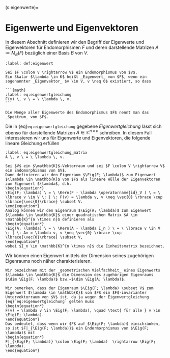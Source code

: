 (s:eigenwerte)=
# Eigenwerte und Eigenvektoren

In diesem Abschnitt definieren wir den Begriff der Eigenwerte und Eigenvektoren für Endomorphismen $F$ und deren darstellende Matrizen $A \coloneqq M_B(F)$ bezüglich einer Basis $B$ von $V$.

````{prf:definition} Eigenwert, Eigenvektor und Spektrum
:label: def:eigenwert

Sei $F \colon V \rightarrow V$ ein Endomorphismus von $V$.
Ein Skalar $\lambda \in K$ heißt _Eigenwert_ von $F$, wenn ein sogenannter _Eigenvektor_ $v \in V, v \neq 0$ existiert, so dass

```{math}
:label: eq:eigenwertgleichung
F(v) \, v \ = \ \lambda \, v.
```

Die Menge aller Eigenwerte des Endomorphismus $F$ nennt man das _Spektrum_ von $F$.
````

Die in {eq}`eq:eigenwertgleichung` gegebene _Eigenwertgleichung_ lässt sich ebenso für darstellende Matrizen $A \in \mathbb{K}^{n\times n}$  schreiben.
In diesem Fall interessieren wir uns für Eigenwerte und Eigenvektoren, die folgende lineare Gleichung erfüllen

```{math}
:label: eq:eigenwertgleichung_matrix
A \, v \ = \ \lambda \, v.
```

````{prf:definition} Eigenraum
Sei $V$ ein $\mathbb{K}$-Vektorraum und sei $F \colon V \rightarrow V$ ein Endomorphismus von $V$.
Dann definieren wir den Eigenraum $\Eig(F; \lambda)$ zum Eigenwert $\lambda \in \mathbb{K}$ von $F$ als lineare Hülle der Eigenvektoren zum Eigenwert $\lambda$, d.h.
\begin{equation*}
\Eig(F; \lambda) \ = \ \Kern(F - \lambda \operatorname{id}_V ) \ = \ \lbrace v \in V \: | \: F(v) = \lambda v, v \neq \vec{0} \rbrace \cup \lbrace{\vec{0}\rbrace} \subset V.
\end{equation*}
Analog können wir den Eigenraum $\Eig(A; \lambda)$ zum Eigenwert $\lambda \in \mathbb{K}$ einer quadratischen Matrix $A \in \mathbb{K}^{n \times n}$ definieren als
\begin{equation*}
\Eig(A; \lambda) \ = \ \Kern(A - \lambda I_n ) \ = \ \lbrace v \in V \: | \: Av = \lambda v, v \neq \vec{0} \rbrace \cup \lbrace{\vec{0}\rbrace} \subset V,
\end{equation*}
wobei $I_n \in \mathbb{K}^{n \times n}$ die Einheitsmatrix bezeichnet.
````

Wir können einen Eigenwert mittels der Dimension seines zugehörigen Eigenraums noch näher charakterisieren.

````{prf:definition} Geometrische Vielfachheit
Wir bezeichnen mit der _geometrischen Vielfachheit_ eines Eigenwerts $\lambda \in \mathbb{K}$ die Dimension des zugehörigen Eigenraums $\dim \Eig(F; \lambda)$ bzw.~$\dim \Eig(A; \lambda)$.
````

````{prf:remark}
Wir bemerken, dass der Eigenraum $\Eig(F; \lambda) \subset V$ zum Eigenwert $\lambda \in \mathbb{K}$ von $F$ ein $F$-invarianter Untervektorraum von $V$ ist, da ja wegen der Eigenwertgleichung {eq}`eq:eigenwertgleichung` gelten muss
\begin{equation*}
F(v) = \lambda v \in \Eig(F; \lambda), \quad \text{ für alle } v \in \Eig(F; \lambda).
\end{equation*}
Das bedeutet, dass wenn wir $F$ auf $\Eig(F; \lambda)$ einschränken, so ist $F|_{\Eig(F; \lambda)}$ ein Endormorphismus von $\Eig(F; \lambda)$ mit 
\begin{equation*}
F|_{\Eig(F; \lambda)} \colon \Eig(F; \lambda)  \rightarrow \Eig(F; \lambda).
\end{equation*}
````

